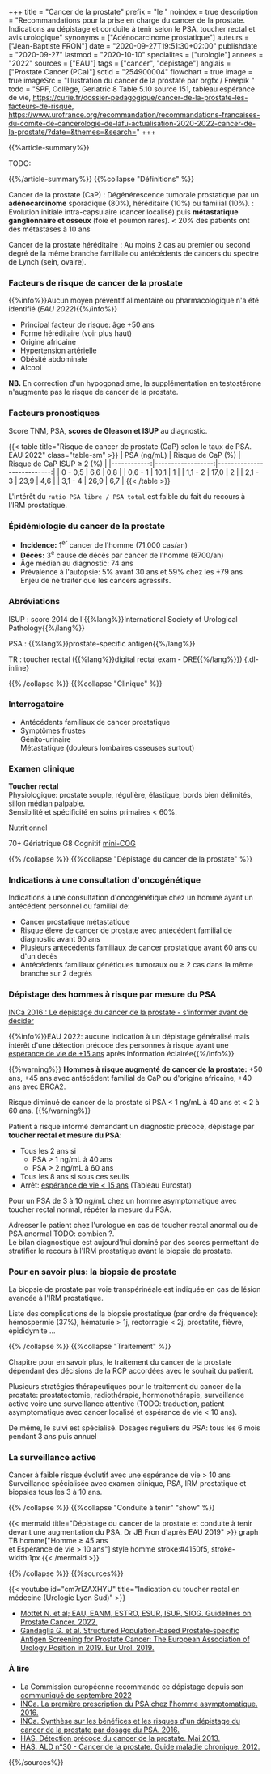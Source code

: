 +++
title = "Cancer de la prostate"
prefix = "le "
noindex = true
description = "Recommandations pour la prise en charge du cancer de la prostate. Indications au dépistage et conduite à tenir selon le PSA, toucher rectal et avis urologique"
synonyms = ["Adénocarcinome prostatique"]
auteurs = ["Jean-Baptiste FRON"]
date = "2020-09-27T19:51:30+02:00"
publishdate = "2020-09-27"
lastmod = "2020-10-10"
specialites = ["urologie"]
annees = "2022"
sources = ["EAU"]
tags = ["cancer", "depistage"]
anglais = ["Prostate Cancer (PCa)"]
sctid = "254900004"
flowchart = true
image = true
imageSrc = "Illustration du cancer de la prostate par brgfx / Freepik "
todo = "SPF, Collège, Geriatric 8 Table 5.10 source 151, tableau espérance de vie, https://curie.fr/dossier-pedagogique/cancer-de-la-prostate-les-facteurs-de-risque, https://www.urofrance.org/recommandation/recommandations-francaises-du-comite-de-cancerologie-de-lafu-actualisation-2020-2022-cancer-de-la-prostate/?date=&themes=&search="
+++

{{%article-summary%}}

TODO:

{{%/article-summary%}}
{{%collapse "Définitions" %}}

Cancer de la prostate (CaP)
: Dégénérescence tumorale prostatique par un **adénocarcinome** sporadique (80%), héréditaire (10%) ou familial (10%).
: Évolution initiale intra-capsulaire (cancer localisé) puis **métastatique ganglionnaire et osseux** (foie et poumon rares). < 20% des patients ont des métastases à 10 ans

Cancer de la prostate héréditaire
: Au moins 2 cas au premier ou second degré de la même branche familiale ou antécédents de cancers du spectre de Lynch (sein, ovaire).

### Facteurs de risque de cancer de la prostate

{{%info%}}Aucun moyen préventif alimentaire ou pharmacologique n'a été identifié (*EAU 2022*){{%/info%}}

- Principal facteur de risque: âge +50 ans
- Forme héréditaire (voir plus haut)
- Origine africaine
- Hypertension artérielle
- Obésité abdominale
- Alcool

**NB.** En correction d'un hypogonadisme, la supplémentation en testostérone n'augmente pas le risque de cancer de la prostate.

### Facteurs pronostiques

Score TNM, PSA, **scores de Gleason et ISUP** au diagnostic.

{{< table title="Risque de cancer de prostate (CaP) selon le taux de PSA. EAU 2022" class="table-sm" >}}
| PSA (ng/mL) | Risque de CaP (%) | Risque de CaP ISUP ≥ 2 (%) |
|------------:|------------------:|---------------------------:|
| 0 - 0,5     | 6,6               | 0,8                        |
| 0,6 - 1     | 10,1              | 1                          |
| 1,1 - 2     | 17,0              | 2                          |
| 2,1 - 3     | 23,9              | 4,6                        |
| 3,1 - 4     | 26,9              | 6,7                        |
{{< /table >}}

L'intérêt du `ratio PSA libre / PSA total` est faible du fait du recours à l'IRM prostatique.

### Épidémiologie du cancer de la prostate

- **Incidence:** 1<sup>er</sup> cancer de l'homme (71.000 cas/an)
- **Décès:** 3<sup>e</sup> cause de décès par cancer de l'homme (8700/an)
- Âge médian au diagnostic: 74 ans
- Prévalence à l'autopsie: 5% avant 30 ans et 59% chez les +79 ans  
  Enjeu de ne traiter que les cancers agressifs.

### Abréviations

ISUP
: score 2014 de l'{{%lang%}}International Society of Urological Pathology{{%/lang%}}

PSA
: {{%lang%}}prostate-specific antigen{{%/lang%}}

TR
: toucher rectal ({{%lang%}}digital rectal exam - DRE{{%/lang%}})
{.dl-inline}

{{% /collapse %}}
{{%collapse "Clinique" %}}

### Interrogatoire

- Antécédents familiaux de cancer prostatique
- Symptômes frustes  
Génito-urinaire  
Métastatique (douleurs lombaires osseuses surtout)

### Examen clinique

**Toucher rectal**  
Physiologique: prostate souple, régulière, élastique, bords bien délimités, sillon médian palpable.  
Sensibilité et spécificité en soins primaires < 60%.

Nutritionnel

70+
Gériatrique G8
Cognitif [mini-COG](https://mini-cog.com/wp-content/uploads/2022/03/Standardized-English-Mini-Cog-1-19-16-EN_v1-low-1.pdf)

{{% /collapse %}}
{{%collapse "Dépistage du cancer de la prostate" %}}

### Indications à une consultation d'oncogénétique

Indications à une consultation d'oncogénétique chez un homme ayant un antécédent personnel ou familial de:

- Cancer prostatique métastatique
- Risque élevé de cancer de prostate avec antécédent familial de diagnostic avant 60 ans
- Plusieurs antécédents familiaux de cancer prostatique avant 60 ans ou d'un décès
- Antécédents familiaux génétiques tumoraux ou ≥ 2 cas dans la même branche sur 2 degrés

### Dépistage des hommes à risque par mesure du PSA

[INCa 2016 : Le dépistage du cancer de la prostate - s'informer avant de décider](https://www.e-cancer.fr/Expertises-et-publications/Catalogue-des-publications/Le-depistage-du-cancer-de-la-prostate-S-informer-avant-de-decider)

{{%info%}}EAU 2022: aucune indication à un dépistage généralisé mais intérêt d'une détection précoce des personnes à risque ayant une [espérance de vie de +15 ans](https://ec.europa.eu/eurostat/databrowser/view/demo_mlexpec$DV_291/default/table) après information éclairée{{%/info%}}

{{%warning%}}
**Hommes à risque augmenté de cancer de la prostate:** +50 ans, +45 ans avec antécédent familial de CaP ou d'origine africaine, +40 ans avec BRCA2.

Risque diminué de cancer de la prostate si PSA < 1 ng/mL à 40 ans et < 2 à 60 ans.
{{%/warning%}}

Patient à risque informé demandant un diagnostic précoce, dépistage par **toucher rectal et mesure du PSA**:

- Tous les 2 ans si
  - PSA > 1 ng/mL à 40 ans
  - PSA > 2 ng/mL à 60 ans
- Tous les 8 ans si sous ces seuils
- Arrêt: [espérance de vie < 15 ans](https://ec.europa.eu/eurostat/databrowser/view/demo_mlexpec$DV_291/default/table) (Tableau Eurostat)

Pour un PSA de 3 à 10 ng/mL chez un homme asymptomatique avec toucher rectal normal, répéter la mesure du PSA.

Adresser le patient chez l'urologue en cas de toucher rectal anormal ou de PSA anormal TODO: combien ?.  
Le bilan diagnostique est aujourd'hui dominé par des scores permettant de stratifier le recours à l'IRM prostatique avant la biopsie de prostate.

### Pour en savoir plus: la biopsie de prostate

La biopsie de prostate par voie transpérinéale est indiquée en cas de lésion avancée à l'IRM prostatique.

Liste des complications de la biopsie prostatique (par ordre de fréquence): hémospermie (37%), hématurie > 1j, rectorragie < 2j, prostatite, fièvre, épididymite ...

{{% /collapse %}}
{{%collapse "Traitement" %}}

Chapitre pour en savoir plus, le traitement du cancer de la prostate dépendant des décisions de la RCP accordées avec le souhait du patient.

Plusieurs stratégies thérapeutiques pour le traitement du cancer de la prostate: prostatectomie, radiothérapie, hormonothérapie, surveillance active voire une surveillance attentive (TODO: traduction, patient asymptomatique avec cancer localisé et espérance de vie < 10 ans).

De même, le suivi est spécialisé.
Dosages réguliers du PSA: tous les 6 mois pendant 3 ans puis annuel

### La surveillance active

Cancer à faible risque évolutif avec une espérance de vie > 10 ans
Surveillance spécialisée avec examen clinique, PSA, IRM prostatique et biopsies tous les 3 à 10 ans.

{{% /collapse %}}
{{%collapse "Conduite à tenir" "show" %}}

{{< mermaid title="Dépistage du cancer de la prostate et conduite à tenir devant une augmentation du PSA. Dr JB Fron d'après EAU 2019" >}}
graph TB
  homme["Homme &ge; 45 ans<br>et Espérance de vie &gt; 10 ans"]
  style homme stroke:#4150f5, stroke-width:1px
{{< /mermaid >}}

{{% /collapse %}}
{{%sources%}}

{{< youtube id="cm7rIZAXHYU" title="Indication du toucher rectal en médecine (Urologie Lyon Sud)" >}}

- [Mottet N. et al; EAU, EANM, ESTRO, ESUR, ISUP, SIOG. Guidelines on Prostate Cancer. 2022.](https://uroweb.org/guidelines/prostate-cancer)
- [Gandaglia G. et al. Structured Population-based Prostate-specific Antigen Screening for Prostate Cancer: The European Association of Urology Position in 2019. Eur Urol. 2019.](https://www.europeanurology.com/article/S0302-2838(19)30347-1/fulltext)

### À lire

- La Commission européenne recommande ce dépistage depuis son [communiqué de septembre 2022](https://ec.europa.eu/commission/presscorner/detail/fr/ip_22_5562)
- [INCa. La première prescription du PSA chez l'homme asymptomatique. 2016.](https://www.e-cancer.fr/Expertises-et-publications/Catalogue-des-publications/La-premiere-prescription-du-PSA-chez-l-homme-asymptomatique)
- [INCa. Synthèse sur les bénéfices et les risques d'un dépistage du cancer de la prostate par dosage du PSA. 2016.](https://www.e-cancer.fr/Expertises-et-publications/Catalogue-des-publications/Synthese-sur-les-benefices-et-les-risques-d-un-depistage-du-cancer-de-la-prostate-par-dosage-du-PSA)
- [HAS. Détection précoce du cancer de la prostate. Mai 2013.](https://www.has-sante.fr/jcms/c_1623737/fr/detection-precoce-du-cancer-de-la-prostate)
- [HAS. ALD n°30 - Cancer de la prostate. Guide maladie chronique. 2012.](https://www.has-sante.fr/jcms/c_725257/fr/ald-n-30-cancer-de-la-prostate)

{{%/sources%}}
